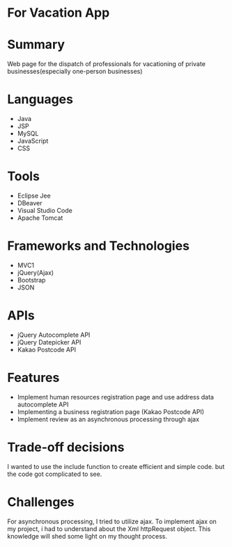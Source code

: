 # For Vacation App

# Summary
Web page for the dispatch of professionals for vacationing of private businesses(especially one-person businesses)

# Languages
* Java
* JSP
* MySQL
* JavaScript
* CSS

# Tools
* Eclipse Jee
* DBeaver
* Visual Studio Code
* Apache Tomcat

# Frameworks and Technologies
* MVC1
* jQuery(Ajax)
* Bootstrap
* JSON

# APIs
* jQuery Autocomplete API
* jQuery Datepicker API
* Kakao Postcode API

# Features
* Implement human resources registration page and use address data autocomplete API
* Implementing a business registration page (Kakao Postcode API)
* Implement review as an asynchronous processing through ajax

# Trade-off decisions
I wanted to use the include function to create efficient and simple code. but the code got complicated to see.

# Challenges
For asynchronous processing, I tried to utilize ajax. To implement ajax on my project, i had to understand about the Xml httpRequest object. This knowledge will shed some light on my thought process.
